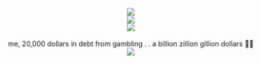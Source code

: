 
<p align="center">
<image src="https://www7.lunapic.com/do-not-link-here-use-hosting-instead/170927294182979146?31249572038">
<br>
<image src="https://media.discordapp.net/attachments/1205244082428059668/1217498628118286337/vsklh8_1.png?ex=6616b3f4&is=66043ef4&hm=c0889477fae339349015ec13ee7d8741dbc2cb38f180026601126d3fcd4b1520&=&format=webp&quality=lossless&width=192&height=24">
<br>
<image src="https://caterpie.crd.co/assets/images/gallery22/24dcc14e.gif?v=f7b7a140">
<br>

<br>
me, 20,000 dollars in debt from gambling . . a billion zillion gillion dollars 🤤🤤
<br>
<image src="https://media.discordapp.net/attachments/1036605748794363924/1223851285548236840/56VdjVMTIjuXTBjOealYLAaMYnYLwDQkcsU0PJY5RNGANgA8jHYHySWI6Z8XUwfgsGrn6sGVqKBaIbpka8mLJRMpgShtVvUbZGqE1JCpYU35Bf0HtF74w9deWNaQfFx7o3ptacRSCOwqyLwX3ZEeIDttS1VAAAAAElFTkSuQmCC.png?ex=661b5b54&is=6608e654&hm=cfa575c14ca3587c7641d60474ee4b8f69b29eeb6949119e7f88eaef7a8d5a30&=&format=webp&quality=lossless&width=440&height=31">



<!--
**deathdelivery/deathdelivery** is a ✨ _special_ ✨ repository because its `README.md` (this file) appears on your GitHub profile.

Here are some ideas to get you started:

- 🔭 I’m currently working on ...
- 🌱 I’m currently learning ...
- 👯 I’m looking to collaborate on ...
- 🤔 I’m looking for help with ...
- 💬 Ask me about ...
- 📫 How to reach me: ...
- 😄 Pronouns: ...
- ⚡ Fun fact: ...
-->
